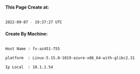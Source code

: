
   
#### This Page Create at:

```bash

2022-09-07 - 19:37:27 UTC

```

#### Create By Machine:

```bash

Host Name : fv-az451-755

platform  : Linux-5.15.0-1019-azure-x86_64-with-glibc2.31

Ip Local  : 10.1.1.54

```

